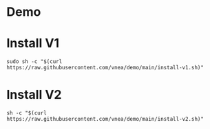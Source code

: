 # Demo

# Install V1

```shell
sudo sh -c "$(curl https://raw.githubusercontent.com/vnea/demo/main/install-v1.sh)"
```

# Install V2

```shell
sh -c "$(curl https://raw.githubusercontent.com/vnea/demo/main/install-v2.sh)"
```
